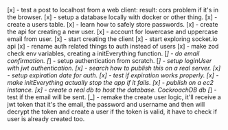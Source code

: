 [x] - test a post to localhost from a web client: result: cors problem if it's in the browser.
[x] - setup a database locally with docker or other thing.
[x] - create a users table.
[x] - learn how to safely store passwords.
[x] - create the api for creating a new user.
[x] - account for lowercase and uppercase email from user.
[x] - start creating the client
[x] - start exploring socket.io api
[x] - rename auth related things to auth instead of users
[x] - make zod check env variables, creating a initEverything function.
[_] - do email confirmation.
[_] - setup authentication from scratch.
[_] - setup loginUser with jwt authentication.
[x] - search how to publish this on a real server.
[x] - setup expiration date for auth.
[x] - test if expiration works properly.
[x] - make initEverything actually stop the app if it fails.
[x] - publish on a ec2 instance.
[x] - create a real db to host the database. CockroachDB db
[_] - test if the email will be sent.
[_] - remake the create user logic, it'll receive a jwt token that it's the email, the password and username and then will decrypt the token and create a user if the token is valid, it have to check if user is already created too.